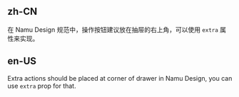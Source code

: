 ## zh-CN

在 Namu Design 规范中，操作按钮建议放在抽屉的右上角，可以使用 `extra` 属性来实现。

## en-US

Extra actions should be placed at corner of drawer in Namu Design, you can use `extra` prop for that.
